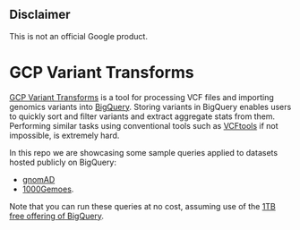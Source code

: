 ## Disclaimer
This is not an official Google product.

# GCP Variant Transforms 
[GCP Variant Transforms](https://github.com/googlegenomics/gcp-variant-transforms) is a tool for processing VCF files and importing genomics variants into [BigQuery](https://cloud.google.com/bigquery/). Storing variants in BigQuery enables users to quickly sort and filter variants and extract aggregate stats from them. Performing similar tasks using conventional tools such as [VCFtools](http://vcftools.sourceforge.net/) if not impossible, is extremely hard. 

In this repo we are showcasing some sample queries applied to datasets hosted publicly on BigQuery: 
* [gnomAD](https://console.cloud.google.com/marketplace/product/broad-institute/gnomad)
* [1000Gemoes](https://console.cloud.google.com/marketplace/product/bigquery-public-data/human-variant-annotation-public).

Note that you can run these queries at no cost, assuming use of the [1TB free offering of BigQuery](https://cloud.google.com/bigquery/pricing#on_demand_pricing).
